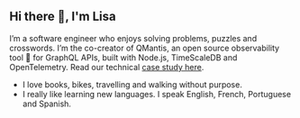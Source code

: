 ## Hi there 👋, I'm Lisa


I’m a software engineer who enjoys solving problems, puzzles and crosswords. I’m the co-creator of QMantis, an open source observability tool :mag_right: for GraphQL APIs, built with Node.js, TimeScaleDB and OpenTelemetry. Read our technical [case study here](https://qmantis.co). 
- I love books, bikes, travelling and walking without purpose.
- I really like learning new languages. I speak English, French, Portuguese and Spanish.


<!--
**lisa-m1/lisa-m1** is a ✨ _special_ ✨ repository because its `README.md` (this file) appears on your GitHub profile.
[Visit my personal Website]
[Say hi via e-mail]
[Connect on Linkedin]
Here are some ideas to get you started:

- 🔭 I’m currently working on ...
- 🌱 I’m currently learning ...
- 👯 I’m looking to collaborate on ...
- 🤔 I’m looking for help with ...
- 💬 Ask me about ...
- 📫 How to reach me: ...
- 😄 Pronouns: ...
- ⚡ Fun fact: ...
-->
